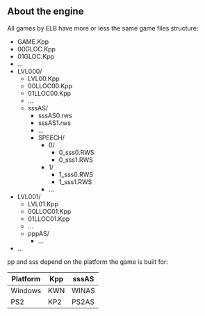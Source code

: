 ## About the engine

All games by ELB have more or less the same game files structure:

* GAME.Kpp
* 00GLOC.Kpp
* 01GLOC.Kpp
* ...
* LVL000/
  * LVL00.Kpp
  * 00LLOC00.Kpp
  * 01LLOC00.Kpp
  * ...
  * sssAS/
    * sssAS0.rws
    * sssAS1.rws
    * ...
    * SPEECH/
      * 0/
        * 0_sss0.RWS
        * 0_sss1.RWS
      * 1/
        * 1_sss0.RWS
        * 1_sss1.RWS
      * ...
* LVL001/
  * LVL01.Kpp
  * 00LLOC01.Kpp
  * 01LLOC01.Kpp
  * ...
  * pppAS/
    * ...
* ...

pp and sss depend on the platform the game is built for:

| Platform | Kpp | sssAS  |
|----------|-----|--------|
| Windows  | KWN | WINAS  |
| PS2      | KP2 | PS2AS  |